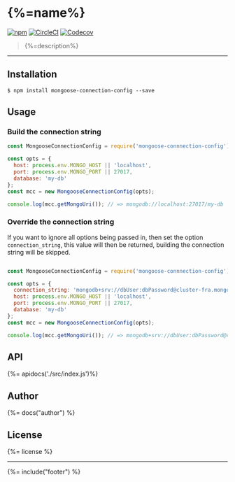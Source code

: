 # {%=name%}

[![npm](https://img.shields.io/npm/v/mongoose-connection-config.svg)]()
[![CircleCI](https://img.shields.io/circleci/project/github/stefanwalther/mongoose-connection-config.svg)](https://circleci.com/projects/gh/stefanwalther/mongoose-connection-config)
[![Codecov](https://img.shields.io/codecov/c/github/stefanwalther/mongoose-connection-config.svg)](https://codecov.io/gh/stefanwalther/mongoose-connection-config)

> {%=description%}

---

## Installation

```
$ npm install mongoose-connection-config --save
```

## Usage

### Build the connection string

```js
const MongooseConnectionConfig = require('mongoose-connnection-config');

const opts = {
  host: process.env.MONGO_HOST || 'localhost',
  port: process.env.MONGO_PORT || 27017,
  database: 'my-db'
};
const mcc = new MongooseConnectionConfig(opts);

console.log(mcc.getMongoUri()); // => mongodb://localhost:27017/my-db
```

### Override the connection string

If you want to ignore all options being passed in, then set the option `connection_string`, this value will then be returned, building the connection string will be skipped.

```js

const MongooseConnectionConfig = require('mongoose-connnection-config');

const opts = {
  connection_string: 'mongodb+srv://dbUser:dbPassword@cluster-fra.mongodb.net/test?retryWrites=true&w=majority',
  host: process.env.MONGO_HOST || 'localhost',
  port: process.env.MONGO_PORT || 27017,
  database: 'my-db'
};
const mcc = new MongooseConnectionConfig(opts);

console.log(mcc.getMongoUri()); // => mongodb+srv://dbUser:dbPassword@cluster-fra.mongodb.net/test?retryWrites=true&w=majority

```

## API

{%= apidocs('./src/index.js')%}

## Author
{%= docs("author") %}

## License
{%= license %}

***

{%= include("footer") %}